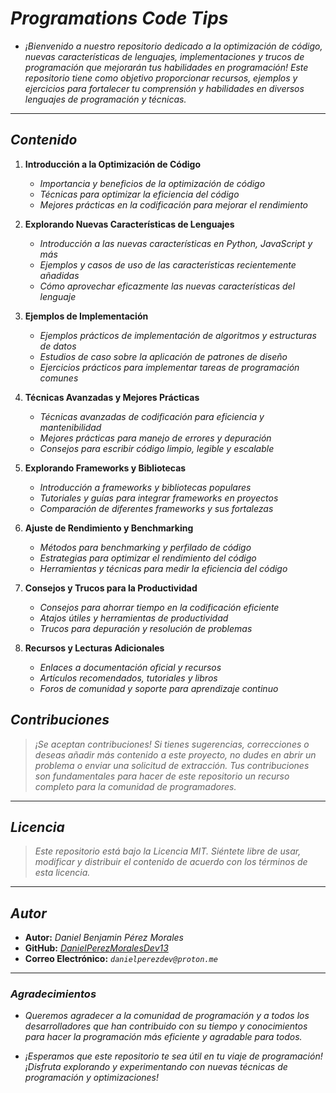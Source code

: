 <!-- Autor: Daniel Benjamin Perez Morales -->
<!-- GitHub: https://github.com/DanielPerezMoralesDev13 -->
<!-- Correo electrónico: danielperezdev@proton.me -->

# ***Programations Code Tips***

- *¡Bienvenido a nuestro repositorio dedicado a la optimización de código, nuevas características de lenguajes, implementaciones y trucos de programación que mejorarán tus habilidades en programación! Este repositorio tiene como objetivo proporcionar recursos, ejemplos y ejercicios para fortalecer tu comprensión y habilidades en diversos lenguajes de programación y técnicas.*

---

## ***Contenido***

1. **Introducción a la Optimización de Código**
    - *Importancia y beneficios de la optimización de código*
    - *Técnicas para optimizar la eficiencia del código*
    - *Mejores prácticas en la codificación para mejorar el rendimiento*

2. **Explorando Nuevas Características de Lenguajes**
    - *Introducción a las nuevas características en Python, JavaScript y más*
    - *Ejemplos y casos de uso de las características recientemente añadidas*
    - *Cómo aprovechar eficazmente las nuevas características del lenguaje*

3. **Ejemplos de Implementación**
    - *Ejemplos prácticos de implementación de algoritmos y estructuras de datos*
    - *Estudios de caso sobre la aplicación de patrones de diseño*
    - *Ejercicios prácticos para implementar tareas de programación comunes*

4. **Técnicas Avanzadas y Mejores Prácticas**
    - *Técnicas avanzadas de codificación para eficiencia y mantenibilidad*
    - *Mejores prácticas para manejo de errores y depuración*
    - *Consejos para escribir código limpio, legible y escalable*

5. **Explorando Frameworks y Bibliotecas**
    - *Introducción a frameworks y bibliotecas populares*
    - *Tutoriales y guías para integrar frameworks en proyectos*
    - *Comparación de diferentes frameworks y sus fortalezas*

6. **Ajuste de Rendimiento y Benchmarking**
    - *Métodos para benchmarking y perfilado de código*
    - *Estrategias para optimizar el rendimiento del código*
    - *Herramientas y técnicas para medir la eficiencia del código*

7. **Consejos y Trucos para la Productividad**
    - *Consejos para ahorrar tiempo en la codificación eficiente*
    - *Atajos útiles y herramientas de productividad*
    - *Trucos para depuración y resolución de problemas*

8. **Recursos y Lecturas Adicionales**
    - *Enlaces a documentación oficial y recursos*
    - *Artículos recomendados, tutoriales y libros*
    - *Foros de comunidad y soporte para aprendizaje continuo*

## ***Contribuciones***

> *¡Se aceptan contribuciones! Si tienes sugerencias, correcciones o deseas añadir más contenido a este proyecto, no dudes en abrir un problema o enviar una solicitud de extracción. Tus contribuciones son fundamentales para hacer de este repositorio un recurso completo para la comunidad de programadores.*

---

## ***Licencia***

> *Este repositorio está bajo la Licencia MIT. Siéntete libre de usar, modificar y distribuir el contenido de acuerdo con los términos de esta licencia.*

---

## ***Autor***

- **Autor:** *Daniel Benjamin Pérez Morales*
- **GitHub:** *[DanielPerezMoralesDev13](https://github.com/DanielPerezMoralesDev13 "https://github.com/DanielPerezMoralesDev13")*
- **Correo Electrónico:** *`danielperezdev@proton.me`*

---

### ***Agradecimientos***

- *Queremos agradecer a la comunidad de programación y a todos los desarrolladores que han contribuido con su tiempo y conocimientos para hacer la programación más eficiente y agradable para todos.*

- *¡Esperamos que este repositorio te sea útil en tu viaje de programación! ¡Disfruta explorando y experimentando con nuevas técnicas de programación y optimizaciones!*
